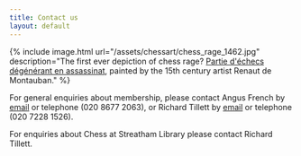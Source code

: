 ```yaml
---
title: Contact us
layout: default
---
```


{% include image.html url="/assets/chessart/chess_rage_1462.jpg" description="The first ever depiction of chess rage? [Partie d'échecs dégénérant en assassinat](http://streathambrixtonchess.blogspot.com/2009/11/chess-in-art-postscript-chess-in_22.html), painted by the 15th century artist Renaut de Montauban." %}

For general enquiries about membership, please contact Angus French by [email](mailto:angus@angusf.myzen.co.uk) or telephone (020 8677 2063), 
or Richard Tillett by [email](mailto:tillett.richard@googlemail.com) or telephone (020 7228 1526).

For enquiries about Chess at Streatham Library please contact Richard Tillett.
